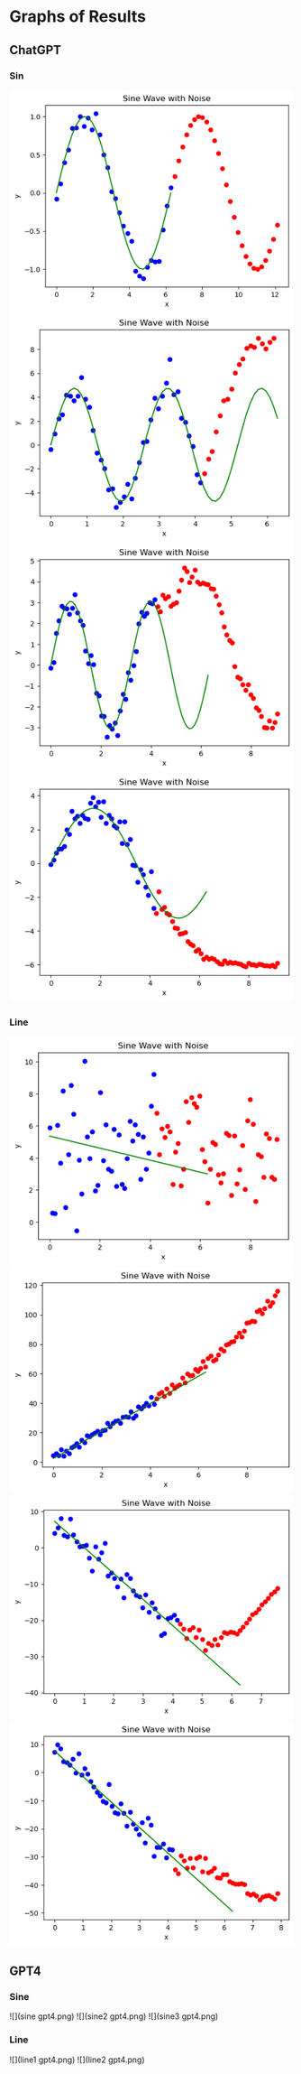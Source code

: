 
# Graphs of Results

## ChatGPT

### Sin

![](sin.png)
![](sin2.png)
![](sin3.png)
![](sin4.png)

### Line

![](line.png)
![](line3.png)
![](line4.png)
![](line5.png)

## GPT4

### Sine

![](sine gpt4.png)
![](sine2 gpt4.png)
![](sine3 gpt4.png)

### Line

![](line1 gpt4.png)
![](line2 gpt4.png)
